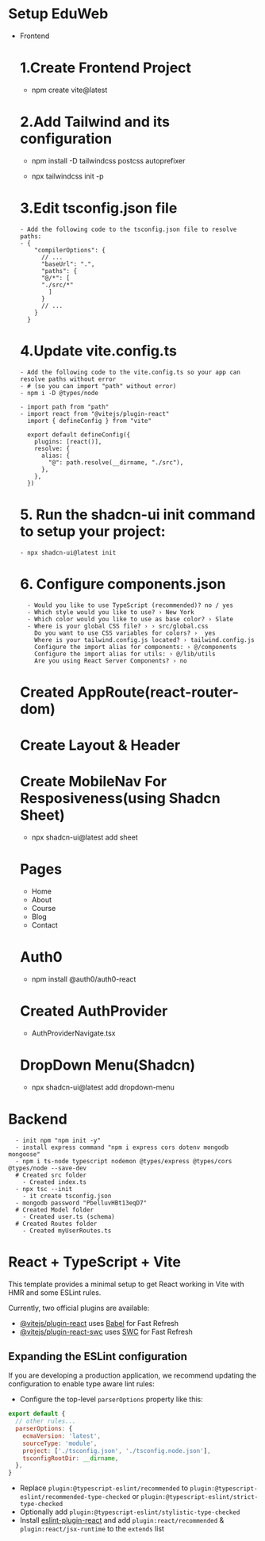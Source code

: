 # Setup EduWeb
  - Frontend
    # 1.Create Frontend Project
      - npm create vite@latest
    # 2.Add Tailwind and its configuration
      - npm install -D tailwindcss postcss autoprefixer

      - npx tailwindcss init -p
    # 3.Edit tsconfig.json file
        - Add the following code to the tsconfig.json file to resolve paths:
        - {
            "compilerOptions": {
              // ...
              "baseUrl": ".",
              "paths": {
              "@/*": [
              "./src/*"
                ]
              }
              // ...
            }
          }
    # 4.Update vite.config.ts
        - Add the following code to the vite.config.ts so your app can resolve paths without error
        - # (so you can import "path" without error)
        - npm i -D @types/node

        - import path from "path"
        - import react from "@vitejs/plugin-react"
          import { defineConfig } from "vite"

          export default defineConfig({
            plugins: [react()],
            resolve: {
              alias: {
                "@": path.resolve(__dirname, "./src"),
              },
            },
          })
    # 5. Run the shadcn-ui init command to setup  your project:
        - npx shadcn-ui@latest init

    # 6. Configure components.json
          - Would you like to use TypeScript (recommended)? no / yes
          - Which style would you like to use? › New York
          - Which color would you like to use as base color? › Slate
          - Where is your global CSS file? › › src/global.css
            Do you want to use CSS variables for colors? ›  yes
            Where is your tailwind.config.js located? › tailwind.config.js
            Configure the import alias for components: › @/components
            Configure the import alias for utils: › @/lib/utils
            Are you using React Server Components? › no 

    # Created AppRoute(react-router-dom)
    # Create Layout & Header
    # Create MobileNav For Resposiveness(using Shadcn Sheet)
      - npx shadcn-ui@latest add sheet
    # Pages
      - Home
      - About 
      - Course
      - Blog
      - Contact 
    # Auth0
      - npm install @auth0/auth0-react
    # Created AuthProvider
      - AuthProviderNavigate.tsx
    # DropDown Menu(Shadcn) 
      - npx shadcn-ui@latest add dropdown-menu

      
  # Backend
      - init npm "npm init -y"
      - install express command "npm i express cors dotenv mongodb mongoose"
      - npm i ts-node typescript nodemon @types/express @types/cors @types/node --save-dev
      # Created src folder
        - Created index.ts
      - npx tsc --init
        - it create tsconfig.json
      - mongodb password "PbelluvHBt13eqD7"
      # Created Model folder
        - Created user.ts (schema)
      # Created Routes folder
        - Created myUserRoutes.ts







# React + TypeScript + Vite

This template provides a minimal setup to get React working in Vite with HMR and some ESLint rules.

Currently, two official plugins are available:

- [@vitejs/plugin-react](https://github.com/vitejs/vite-plugin-react/blob/main/packages/plugin-react/README.md) uses [Babel](https://babeljs.io/) for Fast Refresh
- [@vitejs/plugin-react-swc](https://github.com/vitejs/vite-plugin-react-swc) uses [SWC](https://swc.rs/) for Fast Refresh

## Expanding the ESLint configuration

If you are developing a production application, we recommend updating the configuration to enable type aware lint rules:

- Configure the top-level `parserOptions` property like this:

```js
export default {
  // other rules...
  parserOptions: {
    ecmaVersion: 'latest',
    sourceType: 'module',
    project: ['./tsconfig.json', './tsconfig.node.json'],
    tsconfigRootDir: __dirname,
  },
}
```

- Replace `plugin:@typescript-eslint/recommended` to `plugin:@typescript-eslint/recommended-type-checked` or `plugin:@typescript-eslint/strict-type-checked`
- Optionally add `plugin:@typescript-eslint/stylistic-type-checked`
- Install [eslint-plugin-react](https://github.com/jsx-eslint/eslint-plugin-react) and add `plugin:react/recommended` & `plugin:react/jsx-runtime` to the `extends` list
